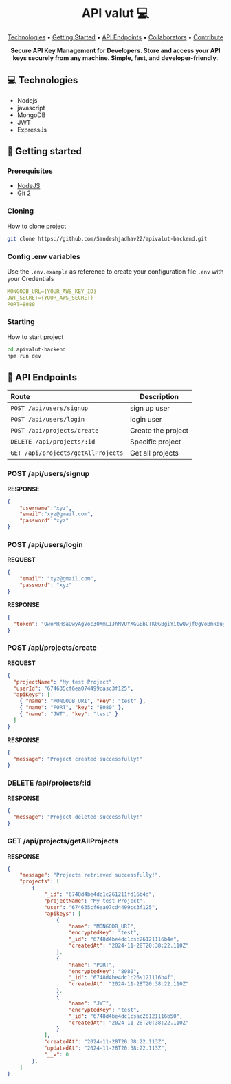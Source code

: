 <h1 align="center" style="font-weight: bold;">API valut 💻</h1>

<p align="center">
 <a href="#tech">Technologies</a> • 
 <a href="#started">Getting Started</a> • 
  <a href="#routes">API Endpoints</a> •
 <a href="#colab">Collaborators</a> •
 <a href="#contribute">Contribute</a>
</p>

<p align="center">
    <b>Secure API Key Management for Developers. Store and access your API keys securely from any machine. Simple, fast, and developer-friendly.</b>
</p>

<h2 id="technologies">💻 Technologies</h2>

- Nodejs
- javascript
- MongoDB
- JWT
- ExpressJs

<h2 id="started">🚀 Getting started</h2>

<h3>Prerequisites</h3>

- [NodeJS](https://github.com/)
- [Git 2](https://github.com)

<h3>Cloning</h3>

How to clone project

```bash
git clone https://github.com/Sandeshjadhav22/apivalut-backend.git
```

<h3>Config .env variables</h2>

Use the `.env.example` as reference to create your configuration file `.env` with your Credentials

```yaml
MONGODB_URL={YOUR_AWS_KEY_ID}
JWT_SECRET={YOUR_AWS_SECRET}
PORT=8080
```

<h3>Starting</h3>

How to start project

```bash
cd apivalut-backend
npm run dev
```

<h2 id="routes">📍 API Endpoints</h2>

| Route | Description                |
| :-------- |------------------------- |
| `POST /api/users/signup`|  sign up user |
| `POST /api/users/login`|  login user |
| `POST /api/projects/create`|Create the project |
| `DELETE /api/projects/:id`|  Specific project |
| `GET /api/projects/getAllProjects`|  Get all projects |

<h3 id="get-auth-detail">POST /api/users/signup</h3>

**RESPONSE**
```json
{
    "username":"xyz",
    "email":"xyz@gmail.com",
    "password":"xyz"
}
```

<h3 id="post-auth-detail">POST /api/users/login</h3>

**REQUEST**
```json
{
    "email": "xyz@gmail.com",
    "password": "xyz"
}
```

**RESPONSE**
```json
{
  "token": "OwoMRHsaQwyAgVoc3OXmL1JhMVUYXGGBbCTK0GBgiYitwQwjf0gVoBmkbuyy0pSi"
}
```


<h3 id="post-auth-detail">POST /api/projects/create</h3>

**REQUEST**
```json
{
  "projectName": "My test Project",
  "userId": "674635cf6ea074499casc3f125",
  "apiKeys": [
    { "name": "MONGODB_URI", "key": "test" },
    { "name": "PORT", "key": "8080" },
    { "name": "JWT", "key": "test" }
  ]
} 

```

**RESPONSE**
```json
{
  "message": "Project created successfully!"
}
```


<h3 id="post-auth-detail">DELETE /api/projects/:id</h3>

**RESPONSE**
```json
{
  "message": "Project deleted successfully!"
}
```


<h3 id="post-auth-detail">GET /api/projects/getAllProjects</h3>

**RESPONSE**
```json
{
    "message": "Projects retrieved successfully!",
    "projects": [
        {
            "_id": "6748d4be4dc1c261211fd16b4d",
            "projectName": "My test Project",
            "user": "674635cf6ea07cd4499cc3f125",
            "apikeys": [
                {
                    "name": "MONGODB_URI",
                    "encryptedKey": "test",
                    "_id": "6748d4be4dc1csc26121116b4e",
                    "createdAt": "2024-11-28T20:38:22.110Z"
                },
                {
                    "name": "PORT",
                    "encryptedKey": "8080",
                    "_id": "6748d4be4dc1c26s121116b4f",
                    "createdAt": "2024-11-28T20:38:22.110Z"
                },
                {
                    "name": "JWT",
                    "encryptedKey": "test",
                    "_id": "6748d4be4dc1csac26121116b50",
                    "createdAt": "2024-11-28T20:38:22.110Z"
                }
            ],
            "createdAt": "2024-11-28T20:38:22.113Z",
            "updatedAt": "2024-11-28T20:38:22.113Z",
            "__v": 0
        },
    ]
}
```
